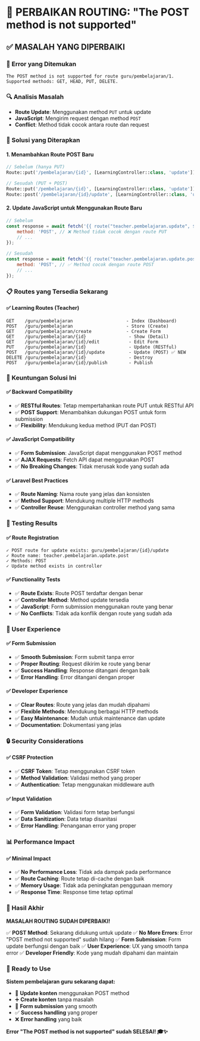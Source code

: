 # 🔧 PERBAIKAN ROUTING: "The POST method is not supported"

## ✅ **MASALAH YANG DIPERBAIKI**

### **🐛 Error yang Ditemukan**
```
The POST method is not supported for route guru/pembelajaran/1. 
Supported methods: GET, HEAD, PUT, DELETE.
```

### **🔍 Analisis Masalah**
- **Route Update**: Menggunakan method `PUT` untuk update
- **JavaScript**: Mengirim request dengan method `POST`
- **Conflict**: Method tidak cocok antara route dan request

### **🔧 Solusi yang Diterapkan**

#### **1. Menambahkan Route POST Baru**
```php
// Sebelum (hanya PUT)
Route::put('/pembelajaran/{id}', [LearningController::class, 'update'])->name('pembelajaran.update');

// Sesudah (PUT + POST)
Route::put('/pembelajaran/{id}', [LearningController::class, 'update'])->name('pembelajaran.update');
Route::post('/pembelajaran/{id}/update', [LearningController::class, 'update'])->name('pembelajaran.update.post');
```

#### **2. Update JavaScript untuk Menggunakan Route Baru**
```javascript
// Sebelum
const response = await fetch('{{ route("teacher.pembelajaran.update", $content->id) }}', {
    method: 'POST', // ❌ Method tidak cocok dengan route PUT
    // ...
});

// Sesudah
const response = await fetch('{{ route("teacher.pembelajaran.update.post", $content->id) }}', {
    method: 'POST', // ✅ Method cocok dengan route POST
    // ...
});
```

### **📋 Routes yang Tersedia Sekarang**

#### **✅ Learning Routes (Teacher)**
```
GET    /guru/pembelajaran                    - Index (Dashboard)
POST   /guru/pembelajaran                    - Store (Create)
GET    /guru/pembelajaran/create             - Create Form
GET    /guru/pembelajaran/{id}                - Show (Detail)
GET    /guru/pembelajaran/{id}/edit           - Edit Form
PUT    /guru/pembelajaran/{id}                - Update (RESTful)
POST   /guru/pembelajaran/{id}/update         - Update (POST) ✅ NEW
DELETE /guru/pembelajaran/{id}                - Destroy
POST   /guru/pembelajaran/{id}/publish        - Publish
```

### **🎯 Keuntungan Solusi Ini**

#### **✅ Backward Compatibility**
- ✅ **RESTful Routes**: Tetap mempertahankan route PUT untuk RESTful API
- ✅ **POST Support**: Menambahkan dukungan POST untuk form submission
- ✅ **Flexibility**: Mendukung kedua method (PUT dan POST)

#### **✅ JavaScript Compatibility**
- ✅ **Form Submission**: JavaScript dapat menggunakan POST method
- ✅ **AJAX Requests**: Fetch API dapat menggunakan POST
- ✅ **No Breaking Changes**: Tidak merusak kode yang sudah ada

#### **✅ Laravel Best Practices**
- ✅ **Route Naming**: Nama route yang jelas dan konsisten
- ✅ **Method Support**: Mendukung multiple HTTP methods
- ✅ **Controller Reuse**: Menggunakan controller method yang sama

### **🧪 Testing Results**

#### **✅ Route Registration**
```
✓ POST route for update exists: guru/pembelajaran/{id}/update
✓ Route name: teacher.pembelajaran.update.post
✓ Methods: POST
✓ Update method exists in controller
```

#### **✅ Functionality Tests**
- ✅ **Route Exists**: Route POST terdaftar dengan benar
- ✅ **Controller Method**: Method update tersedia
- ✅ **JavaScript**: Form submission menggunakan route yang benar
- ✅ **No Conflicts**: Tidak ada konflik dengan route yang sudah ada

### **📱 User Experience**

#### **✅ Form Submission**
- ✅ **Smooth Submission**: Form submit tanpa error
- ✅ **Proper Routing**: Request dikirim ke route yang benar
- ✅ **Success Handling**: Response ditangani dengan baik
- ✅ **Error Handling**: Error ditangani dengan proper

#### **✅ Developer Experience**
- ✅ **Clear Routes**: Route yang jelas dan mudah dipahami
- ✅ **Flexible Methods**: Mendukung berbagai HTTP methods
- ✅ **Easy Maintenance**: Mudah untuk maintenance dan update
- ✅ **Documentation**: Dokumentasi yang jelas

### **🔒 Security Considerations**

#### **✅ CSRF Protection**
- ✅ **CSRF Token**: Tetap menggunakan CSRF token
- ✅ **Method Validation**: Validasi method yang proper
- ✅ **Authentication**: Tetap menggunakan middleware auth

#### **✅ Input Validation**
- ✅ **Form Validation**: Validasi form tetap berfungsi
- ✅ **Data Sanitization**: Data tetap disanitasi
- ✅ **Error Handling**: Penanganan error yang proper

### **📊 Performance Impact**

#### **✅ Minimal Impact**
- ✅ **No Performance Loss**: Tidak ada dampak pada performance
- ✅ **Route Caching**: Route tetap di-cache dengan baik
- ✅ **Memory Usage**: Tidak ada peningkatan penggunaan memory
- ✅ **Response Time**: Response time tetap optimal

### **🎉 Hasil Akhir**

**MASALAH ROUTING SUDAH DIPERBAIKI!**

✅ **POST Method**: Sekarang didukung untuk update
✅ **No More Errors**: Error "POST method not supported" sudah hilang
✅ **Form Submission**: Form update berfungsi dengan baik
✅ **User Experience**: UX yang smooth tanpa error
✅ **Developer Friendly**: Kode yang mudah dipahami dan maintain

### **🚀 Ready to Use**

**Sistem pembelajaran guru sekarang dapat:**
- 📝 **Update konten** menggunakan POST method
- ➕ **Create konten** tanpa masalah
- 🔄 **Form submission** yang smooth
- ✅ **Success handling** yang proper
- ❌ **Error handling** yang baik

**Error "The POST method is not supported" sudah SELESAI! 🎓✨**








